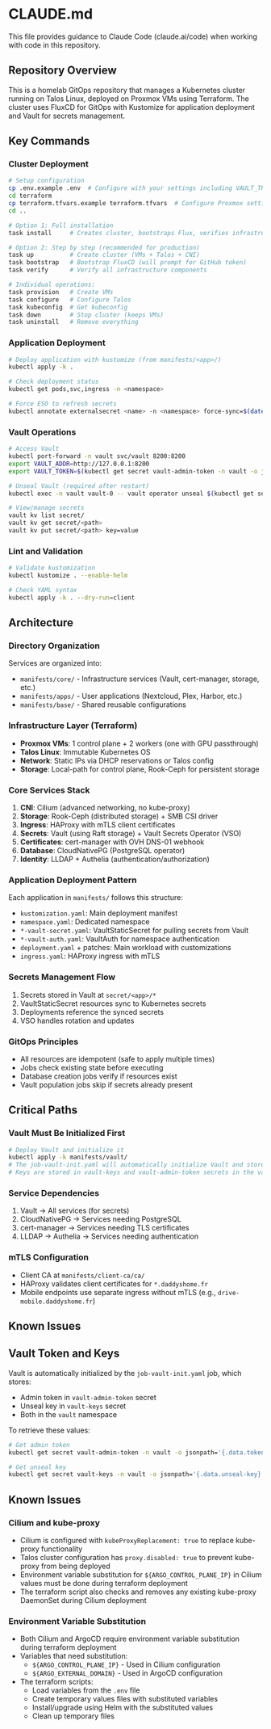 # CLAUDE.md

This file provides guidance to Claude Code (claude.ai/code) when working with code in this repository.

## Repository Overview

This is a homelab GitOps repository that manages a Kubernetes cluster running on Talos Linux, deployed on Proxmox VMs using Terraform. The cluster uses FluxCD for GitOps with Kustomize for application deployment and Vault for secrets management.

## Key Commands

### Cluster Deployment
```bash
# Setup configuration
cp .env.example .env  # Configure with your settings including VAULT_TRANSIT_TOKEN
cd terraform
cp terraform.tfvars.example terraform.tfvars  # Configure Proxmox settings
cd ..

# Option 1: Full installation
task install     # Creates cluster, bootstraps Flux, verifies infrastructure

# Option 2: Step by step (recommended for production)
task up          # Create cluster (VMs + Talos + CNI)
task bootstrap   # Bootstrap FluxCD (will prompt for GitHub token)
task verify      # Verify all infrastructure components

# Individual operations:
task provision   # Create VMs
task configure   # Configure Talos  
task kubeconfig  # Get kubeconfig
task down        # Stop cluster (keeps VMs)
task uninstall   # Remove everything
```

### Application Deployment
```bash
# Deploy application with kustomize (from manifests/<app>/)
kubectl apply -k .

# Check deployment status
kubectl get pods,svc,ingress -n <namespace>

# Force ESO to refresh secrets
kubectl annotate externalsecret <name> -n <namespace> force-sync=$(date +%s) --overwrite
```

### Vault Operations
```bash
# Access Vault
kubectl port-forward -n vault svc/vault 8200:8200
export VAULT_ADDR=http://127.0.0.1:8200
export VAULT_TOKEN=$(kubectl get secret vault-admin-token -n vault -o jsonpath='{.data.token}' | base64 -d)

# Unseal Vault (required after restart)
kubectl exec -n vault vault-0 -- vault operator unseal $(kubectl get secret vault-keys -n vault -o jsonpath='{.data.unseal-key}' | base64 -d)

# View/manage secrets
vault kv list secret/
vault kv get secret/<path>
vault kv put secret/<path> key=value
```

### Lint and Validation
```bash
# Validate kustomization
kubectl kustomize . --enable-helm

# Check YAML syntax
kubectl apply -k . --dry-run=client
```

## Architecture

### Directory Organization
Services are organized into:
- `manifests/core/` - Infrastructure services (Vault, cert-manager, storage, etc.)
- `manifests/apps/` - User applications (Nextcloud, Plex, Harbor, etc.)
- `manifests/base/` - Shared reusable configurations

### Infrastructure Layer (Terraform)
- **Proxmox VMs**: 1 control plane + 2 workers (one with GPU passthrough)
- **Talos Linux**: Immutable Kubernetes OS
- **Network**: Static IPs via DHCP reservations or Talos config
- **Storage**: Local-path for control plane, Rook-Ceph for persistent storage

### Core Services Stack
1. **CNI**: Cilium (advanced networking, no kube-proxy)
2. **Storage**: Rook-Ceph (distributed storage) + SMB CSI driver
3. **Ingress**: HAProxy with mTLS client certificates
4. **Secrets**: Vault (using Raft storage) + Vault Secrets Operator (VSO)
5. **Certificates**: cert-manager with OVH DNS-01 webhook
6. **Database**: CloudNativePG (PostgreSQL operator)
7. **Identity**: LLDAP + Authelia (authentication/authorization)

### Application Deployment Pattern
Each application in `manifests/` follows this structure:
- `kustomization.yaml`: Main deployment manifest
- `namespace.yaml`: Dedicated namespace
- `*-vault-secret.yaml`: VaultStaticSecret for pulling secrets from Vault
- `*-vault-auth.yaml`: VaultAuth for namespace authentication
- `deployment.yaml` + patches: Main workload with customizations
- `ingress.yaml`: HAProxy ingress with mTLS

### Secrets Management Flow
1. Secrets stored in Vault at `secret/<app>/*`
2. VaultStaticSecret resources sync to Kubernetes secrets
3. Deployments reference the synced secrets
4. VSO handles rotation and updates

### GitOps Principles
- All resources are idempotent (safe to apply multiple times)
- Jobs check existing state before executing
- Database creation jobs verify if resources exist
- Vault population jobs skip if secrets already present

## Critical Paths

### Vault Must Be Initialized First
```bash
# Deploy Vault and initialize it
kubectl apply -k manifests/vault/
# The job-vault-init.yaml will automatically initialize Vault and store keys in secrets
# Keys are stored in vault-keys and vault-admin-token secrets in the vault namespace
```

### Service Dependencies
1. Vault → All services (for secrets)
2. CloudNativePG → Services needing PostgreSQL
3. cert-manager → Services needing TLS certificates
4. LLDAP → Authelia → Services needing authentication

### mTLS Configuration
- Client CA at `manifests/client-ca/ca/`
- HAProxy validates client certificates for `*.daddyshome.fr`
- Mobile endpoints use separate ingress without mTLS (e.g., `drive-mobile.daddyshome.fr`)

## Known Issues


## Vault Token and Keys
Vault is automatically initialized by the `job-vault-init.yaml` job, which stores:
- Admin token in `vault-admin-token` secret
- Unseal key in `vault-keys` secret
- Both in the `vault` namespace

To retrieve these values:
```bash
# Get admin token
kubectl get secret vault-admin-token -n vault -o jsonpath='{.data.token}' | base64 -d

# Get unseal key
kubectl get secret vault-keys -n vault -o jsonpath='{.data.unseal-key}' | base64 -d
```

## Known Issues

### Cilium and kube-proxy
- Cilium is configured with `kubeProxyReplacement: true` to replace kube-proxy functionality
- Talos cluster configuration has `proxy.disabled: true` to prevent kube-proxy from being deployed
- Environment variable substitution for `${ARGO_CONTROL_PLANE_IP}` in Cilium values must be done during terraform deployment
- The terraform script also checks and removes any existing kube-proxy DaemonSet during Cilium deployment

### Environment Variable Substitution
- Both Cilium and ArgoCD require environment variable substitution during terraform deployment
- Variables that need substitution:
  - `${ARGO_CONTROL_PLANE_IP}` - Used in Cilium configuration
  - `${ARGO_EXTERNAL_DOMAIN}` - Used in ArgoCD configuration
- The terraform scripts:
  - Load variables from the `.env` file
  - Create temporary values files with substituted variables
  - Install/upgrade using Helm with the substituted values
  - Clean up temporary files
